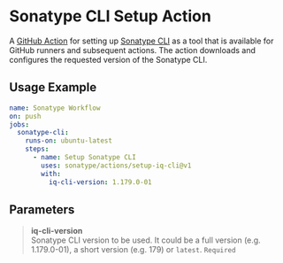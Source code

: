 <!--

     Copyright (c) 2023-present Sonatype, Inc. All rights reserved.
     Includes the third-party code listed at https://links.sonatype.com/products/clm/attributions.
     "Sonatype" is a trademark of Sonatype, Inc.

-->

# Sonatype CLI Setup Action

A [GitHub Action](https://github.com/features/actions) for setting up
[Sonatype CLI](https://help.sonatype.com/en/sonatype-iq-cli.html) as a tool that is available for GitHub runners and
subsequent actions. The action downloads and configures the requested version of the Sonatype CLI.

## Usage Example

```yaml
name: Sonatype Workflow
on: push
jobs:
  sonatype-cli:
    runs-on: ubuntu-latest
    steps:
      - name: Setup Sonatype CLI
        uses: sonatype/actions/setup-iq-cli@v1
        with:
          iq-cli-version: 1.179.0-01
```

## Parameters

> **iq-cli-version**\
> Sonatype CLI version to be used. It could be a full version (e.g. 1.179.0-01), a short version (e.g. 179) or `latest`.
> `Required`
